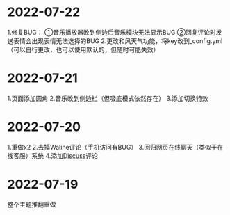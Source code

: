 # 2022-07-22
1.修复BUG：
①音乐播放器改到侧边后音乐模块无法显示BUG
②回复评论时发送表情会出现表情无法选择的BUG
2.更改和风天气功能，将key改到_config.yml（可以自行更改，也可以使用默认的，但随时可能失效）

# 2022-07-21
1.页面添加圆角
2.音乐改到侧边栏（但吸底模式依然存在）
3.添加切换特效

# 2022-07-20
1.重做x2
2.去掉Waline评论（手机访问有BUG）
3.回归网页在线聊天（类似于在线客服）系统
4.添加[Discuss](https://discuss.js.org)评论

# 2022-07-19
整个主题推翻重做
